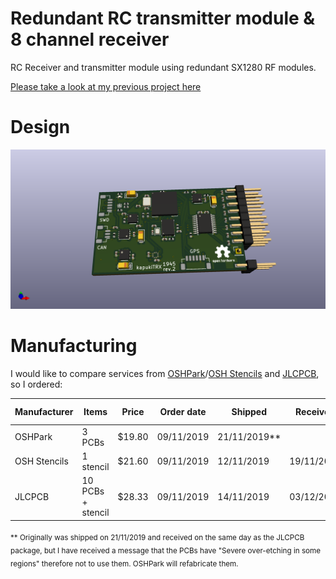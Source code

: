 # Redundant RC transmitter module & 8 channel receiver
RC Receiver and transmitter module using redundant SX1280 RF modules.

[Please take a look at my previous project here](https://github.com/bodri/RcReceiver)

# Design
![KiCAD 3D view](images/3dimage.png)

# Manufacturing
I would like to compare services from [OSHPark](http://oshpark.com)/[OSH Stencils](https://www.oshstencils.com) and [JLCPCB](http://jlcpcb.com), so I ordered:

| Manufacturer | Items             | Price  | Order date | Shipped      | Received   | Total days |
|--------------|-------------------|--------|------------|--------------|------------|------------|
| OSHPark      | 3 PCBs            | $19.80 | 09/11/2019 | 21/11/2019** |            |            |
| OSH Stencils | 1 stencil         | $21.60 | 09/11/2019 | 12/11/2019   | 19/11/2019 | 10         |
| JLCPCB       | 10 PCBs + stencil | $28.33 | 09/11/2019 | 14/11/2019   | 03/12/2019 | 21         |

<sub>** Originally was shipped on 21/11/2019 and received on the same day as the JLCPCB package, but I have received a message that the PCBs have "Severe over-etching in some regions" therefore not to use them. OSHPark will refabricate them.<sub>
